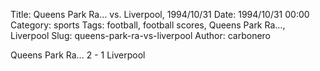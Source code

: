 Title: Queens Park Ra… vs. Liverpool, 1994/10/31
Date: 1994/10/31 00:00
Category: sports
Tags: football, football scores, Queens Park Ra…, Liverpool
Slug: queens-park-ra-vs-liverpool
Author: carbonero


Queens Park Ra… 2 - 1 Liverpool
